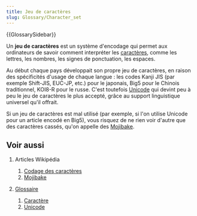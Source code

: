 ```yaml
---
title: Jeu de caractères
slug: Glossary/Character_set
---
```


{{GlossarySidebar}}

Un **jeu de caractères** est un système d'encodage qui permet aux ordinateurs de savoir comment interpréter les [caractères](/fr/docs/Glossary/Character), comme les lettres, les nombres, les signes de ponctuation, les espaces.

Au début chaque pays développait son propre jeu de caractères, en raison des spécificités d'usage de chaque langue : les codes Kanji JIS (par exemple Shift-JIS, EUC-JP, etc.) pour le japonais, Big5 pour le Chinois traditionnel, KOI8-R pour le russe. C'est toutefois [Unicode](/fr/docs/Glossary/Unicode) qui devint peu à peu le jeu de caractères le plus accepté, grâce au support linguistique universel qu'il offrait.

Si un jeu de caractères est mal utilisé (par exemple, si l'on utilise Unicode pour un article encodé en Big5), vous risquez de ne rien voir d'autre que des caractères cassés, qu'on appelle des [Mojibake](https://fr.wikipedia.org/wiki/Mojibake).

## Voir aussi

1. Articles Wikipédia
   1. [Codage des caractères](https://fr.wikipedia.org/wiki/Codage_des_caractères)
   2. [Mojibake](https://fr.wikipedia.org/wiki/Mojibake)

2. [Glossaire](/fr/docs/Glossary)
   1. [Caractère](/fr/docs/Glossary/Character)
   2. [Unicode](/fr/docs/Glossary/Unicode)
